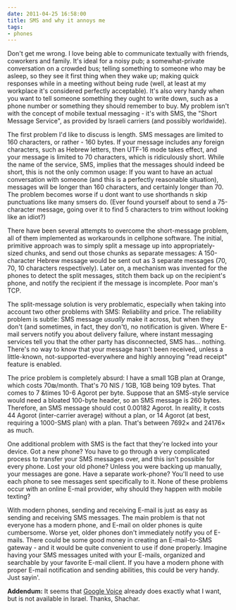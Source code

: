 ```yaml
---
date: 2011-04-25 16:58:00
title: SMS and why it annoys me
tags:
- phones
---
```


Don't get me wrong. I love being able to communicate textually with friends,
coworkers and family. It's ideal for a noisy pub; a somewhat-private
conversation on a crowded bus; telling something to someone who may be asleep,
so they see it first thing when they wake up; making quick responses while in a
meeting without being rude (well, at least at my workplace it's considered
perfectly acceptable). It's also very handy when you want to tell someone
something they ought to write down, such as a phone number or something they
should remember to buy. My problem isn't with the concept of mobile textual
messaging - it's with SMS, the "Short Message Service", as provided by Israeli
carriers (and possibly worldwide).

The first problem I'd like to discuss is length. SMS messages are limited to
160 characters, or rather - 160 bytes. If your message includes any foreign
characters, such as Hebrew letters, then UTF-16 mode takes effect, and your
message is limited to 70 characters, which is ridiculously short. While the
name of the service, SMS, implies that the messages should indeed be short,
this is not the only common usage: If you want to have an actual conversation
with someone (and this is a perfectly reasonable situation), messages will be
longer than 160 characters, and certainly longer than 70. The problem becomes
worse if u dont want to use shorthands n skip punctuations like many smsers do.
(Ever found yourself about to send a 75-character message, going over it to
find 5 characters to trim without looking like an idiot?)

There have been several attempts to overcome the short-message problem, all of
them implemented as workarounds in cellphone software. The initial, primitive
approach was to simply split a message up into appropriately-sized chunks, and
send out those chunks as separate messages: A 150-character Hebrew message
would be sent out as 3 separate messages (70, 70, 10 characters respectively).
Later on, a mechanism was invented for the phones to detect the split messages,
stitch them back up on the recipient's phone, and notify the recipient if the
message is incomplete. Poor man's TCP.

The split-message solution is very problematic, especially when taking into
account two other problems with SMS: Reliability and price. The reliability
problem is subtle: SMS message _usually_ make it across, but when they don't
(and sometimes, in fact, they don't), no notification is given. Where E-mail
servers notify you about delivery failure, where instant messaging services
tell you that the other party has disconnected, SMS has... nothing. There's no
way to know that your message hasn't been received, unless a little-known,
not-supported-everywhere and highly annoying "read receipt" feature is enabled.

The price problem is completely absurd: I have a small 1GB plan at Orange,
which costs 70₪/month. That's 70 NIS / 1GB, 1GB being 109 bytes. That comes to
7 &times 10-6 Agorot per byte. Suppose that an SMS-style service would need a
bloated 100-byte header, so an SMS message is 260 bytes. Therefore, an SMS
message should cost 0.00182 Agorot. In reality, it costs 44 Agorot
(inter-carrier average) without a plan, or 14 Agorot (at best, requiring a
1000-SMS plan) with a plan. That's between 7692× and 24176× as much.

One additional problem with SMS is the fact that they're locked into your
device. Got a new phone? You have to go through a very complicated process to
transfer your SMS messages over, and this isn't possible for every phone. Lost
your old phone? Unless you were backing up manually, your messages are gone.
Have a separate work-phone? You'll need to use each phone to see messages sent
specifically to it. None of these problems occur with an online E-mail
provider, why should they happen with mobile texting?

With modern phones, sending and receiving E-mail is just as easy as sending and
receiving SMS messages. The main problem is that not everyone has a modern
phone, and E-mail on older phones is quite cumbersome. Worse yet, older phones
don't immediately notify you of E-mails. There could be some good money in
creating an E-mail-to-SMS gateway - and it would be quite convenient to use if
done properly. Imagine having your SMS messages united with your E-mails,
organized and searchable by your favorite E-mail client. If you have a modern
phone with proper E-mail notification and sending abilities, this could be very
handy. Just sayin'.

**Addendum:** It seems that [Google Voice][googvoicevideo] already does exactly
what I want, but is not available in Israel. Thanks, Shachar.

[googvoicevideo]: http://www.youtube.com/watch?v=zpgMJ7Hv6tk
